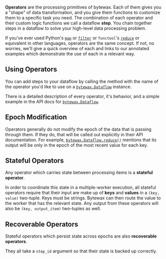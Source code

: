 **Operators** are the processing primitives of bytewax.
Each of them gives you a "shape" of data transformation, and you give them functions to customize them to a specific task you need.
The combination of each operator and their custom logic functions we call a dataflow **step**.
You chain together steps in a dataflow to solve your high-level data processing problem.

If you've ever used Python's [`map`](https://docs.python.org/3/library/functions.html#map) or [`filter`](https://docs.python.org/3/library/functions.html#filter) or `functool`'s [`reduce`](https://docs.python.org/3/library/functools.html#functools.reduce) or equivalent in other languages, operators are the same concept.
If not, no worries, we'll give a quick overview of each and links to our annotated examples which demonstrate the use of each in a relevant way.

## Using Operators

You can add steps to your dataflow by calling the method with the name of the operator you'd like to use on a [`bytewax.Dataflow`](/apidocs#bytewax.Dataflow) instance.

There is a detailed description of every operator, it's behavior, and a simple example in the API docs for [`bytewax.Dataflow`](/apidocs#bytewax.Dataflow).

## Epoch Modification

Operators generally do not modify the epoch of the data that is passing through them. If they do, that will be called out explicitly in their API documentation. For example, [`bytewax.Dataflow.reduce()`](/apidocs#bytewax.Dataflow.reduce) mentions that its output will be only in the epoch of the most recent value for each key.

## Stateful Operators

Any operator which carries state between processing items is a
**stateful operator**.

In order to coordinate this state in a multiple-worker execution, all
stateful operators require that their input are make up of **keys**
and **values** in a `(key, value)` two-tuple. Keys must be
strings. Bytewax can then route the value to the worker that has the
relevant state. Any output from these operators will also be `(key,
output_item)` two-tuples as well.

## Recoverable Operators

Stateful operators which persist state across epochs are also **recoverable operators**.

They all take a `step_id` argument so that their state is backed up correctly.
